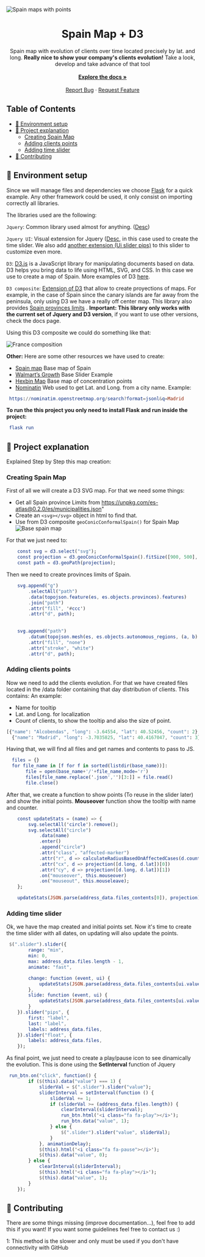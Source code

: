  ![Spain maps with points](spain-map-with-points.png)
<h1 align="center">
  Spain Map + D3
</h1>

<p align="center">
  Spain map with evolution of clients over time located precisely by lat. and long. <b>Really nice to show your company's clients evolution!</b>
  Take a look, develop and take advance of that tool
  <br />
  <br />
  <a href="#table-of-contents"><strong>Explore the docs »</strong></a>
  <br />
  <br />
  <a href="https://github.com/davidcerezal/spain-d3-map/issues">Report Bug</a>
  ·
  <a href="https://github.com/davidcerezal/spain-d3-map/issues">Request Feature</a>
</p>

<!-- TABLE OF CONTENTS -->
## Table of Contents

* [🚀 Environment setup](#-environment-setup)
* [🤔 Project explanation](#-project-explanation)
    * [Creating Spain Map](#creating-spain-map)
    * [Adding clients points](#adding-clients-points)
    * [Adding time slider](#adding-time-slider)
* [🤝 Contributing](#-contributing)

## 🚀 **Environment setup**
Since we will manage files and dependencies we choose [Flask](https://flask.palletsprojects.com/en/2.0.x/) for a quick example. Any other framework could be used, it only consist on importing correctly all libraries.

The libraries used are the following:

`Jquery`: Common library used almost for anything. ([Desc](https://jquery.com/))

`Jquery UI`: Visual extension for Jquery ([Desc](https://jqueryui.com/), in this case used to create the time slider. We also add [another extension (Ui slider pips)](https://simeydotme.github.io/jQuery-ui-Slider-Pips/) to this slider to customize even more.

`D3`: [D3.js](https://d3js.org/) is a JavaScript library for manipulating documents based on data. D3 helps you bring data to life using HTML, SVG, and CSS. In this case we use to create a map of Spain. More examples of D3 [here](https://observablehq.com/@d3/gallery).

`D3 composite`: [Extension of D3](http://geoexamples.com/d3-composite-projections/) that allow to create proyections of maps. For example, in the case of Spain since the canary islands are far away from the peninsula, only using D3 we have a really off center map. This library also provides [Spain provinces limits](https://unpkg.com/es-atlas@0.2.0/es/municipalities.json) . **Important: This library only works with the current set of Jquery and D3 version**, if you want to use other versions, check the docs page.

Using this D3 composite we could do something like that:


![France composition](https://raw.githubusercontent.com/rveciana/d3-composite-projections/master/thumbnail.png)

__Other:__ Here are some other resources we have used to create:
 
- [Spain map](https://observablehq.com/@martgnz/spain-map) Base map of Spain
- [Walmart’s Growth](https://observablehq.com/@mbostock/walmarts-growth) Base Slider Example
- [Hexbin Map](https://observablehq.com/@d3/hexbin-map) Base map of concentration points
- [Nominatin](https://wiki.openstreetmap.org/wiki/Nominatim) Web used to get Lat. and Long. from a city name. Example:
```elm
 https://nominatim.openstreetmap.org/search?format=jsonl&q=Madrid
 ```

**To run the this project you only need to install Flask and run inside the project:**
```elm
 flask run
 ```


## 🤔 Project explanation

Explained Step by Step this map creation:

###  Creating Spain Map

First of all we will create a D3 SVG map. For that we need some things:

- Get all Spain province Limits from https://unpkg.com/es-atlas@0.2.0/es/municipalities.json"
- Create an `<svg></svg>` object in html to find that.
- Use from D3 composite `geoConicConformalSpain()` for Spain Map
  ![Base spain map](base-spain-map.png)

For that we just need to:

```elm
    const svg = d3.select("svg");
    const projection = d3.geoConicConformalSpain().fitSize([900, 500], topojson.feature(es, es.objects.provinces));
    const path = d3.geoPath(projection);
```

Then we need to create provinces limits of Spain.

```elm
    svg.append("g")
        .selectAll("path")
        .data(topojson.feature(es, es.objects.provinces).features)
        .join("path")
        .attr("fill", '#ccc')
        .attr("d", path);
        
        
    svg.append("path")
        .datum(topojson.mesh(es, es.objects.autonomous_regions, (a, b) => a !== b))
        .attr("fill", "none")
        .attr("stroke", "white")
        .attr("d", path);
```

###  Adding clients points

Now we need to add the clients evolution. For that we have created files located in the /data folder containing that day distribution of clients. This contains: An example: 

- Name for tooltip
- Lat. and Long. for localization
- Count of clients, to show the tooltip and also the size of point.

```elm
[{"name": "Alcobendas", "long": -3.64554, "lat": 40.52456, "count": 2},
  {"name": "Madrid", "long": -3.7035825, "lat": 40.4167047, "count": 3}]
```   

Having that, we will find all files and get names and contents to pass to JS. 

```elm
  files = {}
  for file_name in [f for f in sorted(listdir(base_name))]:
       file = open(base_name+'/'+file_name,mode='r')
       files[file_name.replace('.json','')[3:]] = file.read()
       file.close()
```       

After that, we create a function to show points (To reuse in the slider later) and show the initial points. **Mouseover** function show the tooltip with name and counter.


```elm
    const updateStats = (name) => {
        svg.selectAll('circle').remove();
        svg.selectAll("circle")
            .data(name)
            .enter()
            .append("circle")
            .attr("class", "affected-marker")
            .attr("r", d => calculateRadiusBasedOnAffectedCases(d.count))
            .attr("cx", d => projection([d.long, d.lat])[0])
            .attr("cy", d => projection([d.long, d.lat])[1])
            .on("mouseover", this.mouseover)
            .on("mouseout", this.mouseleave);
    };

    updateStats(JSON.parse(address_data.files_contents[0]), projection)
```     

###  Adding time slider

Ok, we have the map created and initial points set. Now it's time to create the time slider with all dates, on updating will also update the points.
```elm  
 $(".slider").slider({
        range: "min",
        min: 0,
        max: address_data.files.length - 1,
        animate: "fast",

        change: function (event, ui) {
            updateStats(JSON.parse(address_data.files_contents[ui.value]), projection);
        },
        slide: function (event, ui) {
            updateStats(JSON.parse(address_data.files_contents[ui.value]), projection);
        }
    }).slider("pips", {
        first: "label",
        last: "label",
        labels: address_data.files,
    }).slider("float", {
        labels: address_data.files,
    }); 
```                      

As final point, we just need to create a play/pause icon to see dinamically the evolution. This is done using the **SetInterval** function of Jquery
```elm
 run_btn.on("click", function() {
        if ($(this).data("value") === 1) {
            sliderVal = $(".slider").slider("value");
            sliderInterval = setInterval(function () {
                sliderVal += 1;
                if (sliderVal >= (address_data.files.length)) {
                    clearInterval(sliderInterval);
                    run_btn.html('<i class="fa fa-play"></i>');
                    run_btn.data("value", 1);
                } else {
                    $(".slider").slider("value", sliderVal);
                }
            }, animationDelay);
            $(this).html('<i class="fa fa-pause"></i>');
            $(this).data("value", 0);
        } else {
            clearInterval(sliderInterval);
            $(this).html('<i class="fa fa-play"></i>');
            $(this).data("value", 1);
        }
    });
```   

## 🤔 Contributing
There are some things missing (improve documentation...), feel free to add this if you want! If you want
some guidelines feel free to contact us :)

<a name="notRecommended">1</a>: This method is the slower and only must be used if you don't have connectivity with GitHub
